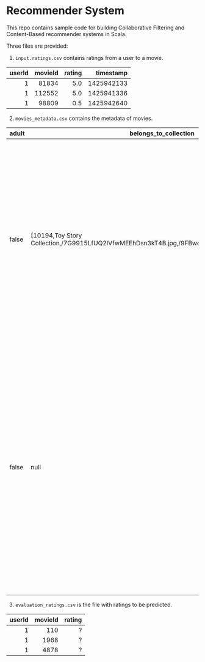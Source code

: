 Recommender System
===

This repo contains sample code for building Collaborative Filtering and Content-Based recommender systems in Scala.

Three files are provided:

1. `input.ratings.csv` contains ratings from a user to a movie.

|userId|movieId|rating| timestamp|
|-----:|------:|-----:|---------:|
|     1|  81834|   5.0|1425942133|
|     1| 112552|   5.0|1425941336|
|     1|  98809|   0.5|1425942640|

2. `movies_metadata.csv` contains the metadata of movies.

|adult|belongs_to_collection                                                                                   |budget   |genres                                                   |homepage                                    |movieId|imdb_id  |original_language|original_title                |overview                                                                                                                                                                                                                                                                                                                                                                                                                                                        |popularity|poster_path                     |production_companies                                                                                                                                                                                          |production_countries                                                  |release_date|revenue     |runtime|spoken_languages                          |status  |tagline                                                                                                                                                    |title                         |video|vote_average|vote_count|
|-----|--------------------------------------------------------------------------------------------------------|---------|---------------------------------------------------------|--------------------------------------------|-------|---------|-----------------|------------------------------|----------------------------------------------------------------------------------------------------------------------------------------------------------------------------------------------------------------------------------------------------------------------------------------------------------------------------------------------------------------------------------------------------------------------------------------------------------------|----------|--------------------------------|--------------------------------------------------------------------------------------------------------------------------------------------------------------------------------------------------------------|----------------------------------------------------------------------|------------|------------|-------|------------------------------------------|--------|-----------------------------------------------------------------------------------------------------------------------------------------------------------|------------------------------|-----|------------|----------|
|false|[10194,Toy Story Collection,/7G9915LfUQ2lVfwMEEhDsn3kT4B.jpg,/9FBwqcd9IRruEDUrTdcaafOMKUq.jpg]          |3.0E7    |[[16,Animation], [35,Comedy], [10751,Family]]            |http://toystory.disney.com/toy-story        |862    |tt0114709|en               |Toy Story                     |Led by Woody, Andy's toys live happily in his room until Andy's birthday brings Buzz Lightyear onto the scene. Afraid of losing his place in Andy's heart, Woody plots against Buzz. But when circumstances separate Buzz and Woody from their owner, the duo eventually learns to put aside their differences.                                                                                                                                                 |21.946943 |/rhIRbceoE9lR4veEXuwCC2wARtG.jpg|[[3,Pixar Animation Studios]]                                                                                                                                                                                 |[[US,United States of America]]                                       |1995-10-30  |3.73554033E8|81.0   |[[en,English]]                            |Released|null                                                                                                                                                       |Toy Story                     |False|7.7         |5415      |
|false|null                                                                                                    |6.5E7    |[[12,Adventure], [14,Fantasy], [10751,Family]]           |null                                        |8844   |tt0113497|en               |Jumanji                       |When siblings Judy and Peter discover an enchanted board game that opens the door to a magical world, they unwittingly invite Alan -- an adult who's been trapped inside the game for 26 years -- into their living room. Alan's only hope for freedom is to finish the game, which proves risky as all three find themselves running from giant rhinoceroses, evil monkeys and other terrifying creatures.                                                     |17.015539 |/vzmL6fP7aPKNKPRTFnZmiUfciyV.jpg|[[559,TriStar Pictures], [2550,Teitler Film], [10201,Interscope Communications]]                                                                                                                              |[[US,United States of America]]                                       |1995-12-15  |2.62797249E8|104.0  |[[en,English], [fr,Français]]             |Released|Roll the dice and unleash the excitement!                                                                                                                  |Jumanji                       |False|6.9         |2413      |

3. `evaluation_ratings.csv` is the file with ratings to be predicted.

|userId|movieId|rating|
|-----:|------:|-----:|
|     1|    110|     ?|
|     1|   1968|     ?|
|     1|   4878|     ?|

